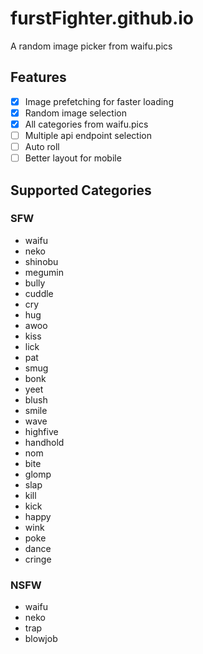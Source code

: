 # furstFighter.github.io
A random image picker from waifu.pics

## Features
- [x] Image prefetching for faster loading
- [x] Random image selection
- [x] All categories from waifu.pics
- [ ] Multiple api endpoint selection
- [ ] Auto roll
- [ ] Better layout for mobile

## Supported Categories
### SFW
- waifu
- neko
- shinobu
- megumin
- bully
- cuddle
- cry
- hug
- awoo
- kiss
- lick
- pat
- smug
- bonk
- yeet
- blush
- smile
- wave
- highfive
- handhold
- nom
- bite
- glomp
- slap
- kill
- kick
- happy
- wink
- poke
- dance
- cringe

### NSFW
- waifu
- neko
- trap
- blowjob
